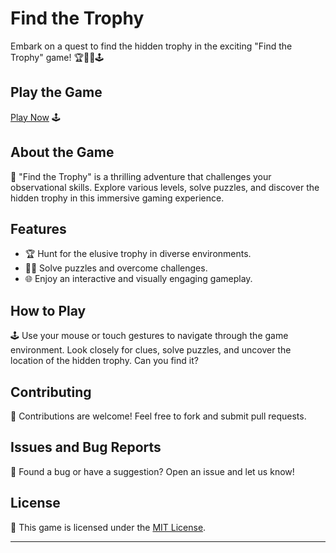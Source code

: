 # Find the Trophy

Embark on a quest to find the hidden trophy in the exciting "Find the Trophy" game! 🏆🕵️‍♂️🕹️

## Play the Game

[Play Now](https://aryan0-1maurya.github.io/find-the-trophy/) 🕹️

## About the Game

📜 "Find the Trophy" is a thrilling adventure that challenges your observational skills. Explore various levels, solve puzzles, and discover the hidden trophy in this immersive gaming experience.

## Features

- 🏆 Hunt for the elusive trophy in diverse environments.
- 🕵️‍♂️ Solve puzzles and overcome challenges.
- 🌐 Enjoy an interactive and visually engaging gameplay.

## How to Play

🕹️ Use your mouse or touch gestures to navigate through the game environment. Look closely for clues, solve puzzles, and uncover the location of the hidden trophy. Can you find it?

## Contributing

🤝 Contributions are welcome! Feel free to fork and submit pull requests.

## Issues and Bug Reports

🐛 Found a bug or have a suggestion? Open an issue and let us know!

## License

📄 This game is licensed under the [MIT License](LICENSE).

---

